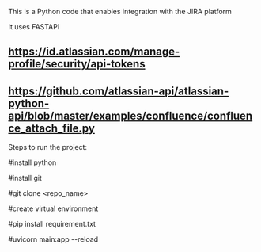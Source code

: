 This is a Python code that enables integration with the JIRA platform

It uses FASTAPI

## https://id.atlassian.com/manage-profile/security/api-tokens

## https://github.com/atlassian-api/atlassian-python-api/blob/master/examples/confluence/confluence_attach_file.py


Steps to run the project:

#install python

#install git

#git clone <repo_name>

#create virtual environment

#pip install requirement.txt

#uvicorn main:app --reload 

